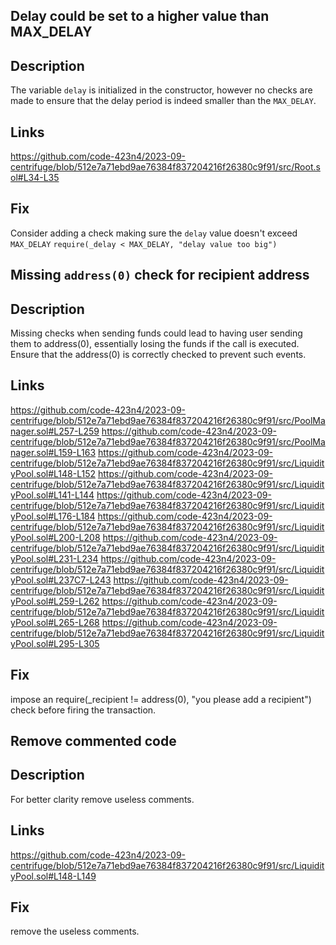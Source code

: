 ## Delay could be set to a higher value than MAX_DELAY 

## Description

The variable `delay` is initialized in the constructor, however no checks are made to ensure that the delay period is indeed smaller than the `MAX_DELAY`.

## Links

https://github.com/code-423n4/2023-09-centrifuge/blob/512e7a71ebd9ae76384f837204216f26380c9f91/src/Root.sol#L34-L35

## Fix

Consider adding a check making sure the `delay` value doesn't exceed `MAX_DELAY`
`require(_delay < MAX_DELAY, "delay value too big")`

## Missing `address(0)` check for recipient address
## Description
Missing checks when sending funds could lead to having user sending them to address(0), essentially losing the funds if the call is executed. Ensure that the address(0) is correctly checked to prevent such events.

## Links
https://github.com/code-423n4/2023-09-centrifuge/blob/512e7a71ebd9ae76384f837204216f26380c9f91/src/PoolManager.sol#L257-L259
https://github.com/code-423n4/2023-09-centrifuge/blob/512e7a71ebd9ae76384f837204216f26380c9f91/src/PoolManager.sol#L159-L163
https://github.com/code-423n4/2023-09-centrifuge/blob/512e7a71ebd9ae76384f837204216f26380c9f91/src/LiquidityPool.sol#L148-L152
https://github.com/code-423n4/2023-09-centrifuge/blob/512e7a71ebd9ae76384f837204216f26380c9f91/src/LiquidityPool.sol#L141-L144
https://github.com/code-423n4/2023-09-centrifuge/blob/512e7a71ebd9ae76384f837204216f26380c9f91/src/LiquidityPool.sol#L176-L184
https://github.com/code-423n4/2023-09-centrifuge/blob/512e7a71ebd9ae76384f837204216f26380c9f91/src/LiquidityPool.sol#L200-L208
https://github.com/code-423n4/2023-09-centrifuge/blob/512e7a71ebd9ae76384f837204216f26380c9f91/src/LiquidityPool.sol#L231-L234
https://github.com/code-423n4/2023-09-centrifuge/blob/512e7a71ebd9ae76384f837204216f26380c9f91/src/LiquidityPool.sol#L237C7-L243
https://github.com/code-423n4/2023-09-centrifuge/blob/512e7a71ebd9ae76384f837204216f26380c9f91/src/LiquidityPool.sol#L259-L262
https://github.com/code-423n4/2023-09-centrifuge/blob/512e7a71ebd9ae76384f837204216f26380c9f91/src/LiquidityPool.sol#L265-L268
https://github.com/code-423n4/2023-09-centrifuge/blob/512e7a71ebd9ae76384f837204216f26380c9f91/src/LiquidityPool.sol#L295-L305
## Fix
impose an require(_recipient != address(0), "you please add a recipient") check before firing the transaction.


## Remove commented code 
## Description
For better clarity remove useless comments.
## Links
https://github.com/code-423n4/2023-09-centrifuge/blob/512e7a71ebd9ae76384f837204216f26380c9f91/src/LiquidityPool.sol#L148-L149
## Fix
remove the useless comments.



